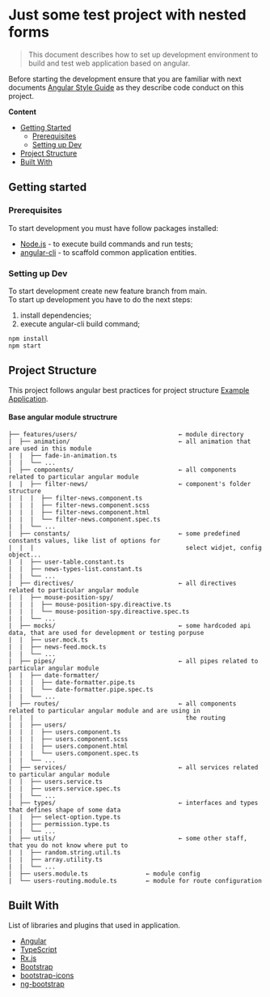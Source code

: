 # Just some test project with nested forms
> This document describes how to set up development environment to build and test web application based on angular.

Before starting the development ensure that you are familiar with next documents  [Angular Style Guide](https://angular.io/guide/styleguide) as they describe code conduct on this project.

**Content**
- [Getting Started](#getting-started)
  - [Prerequisites](#prerequisites)
  - [Setting up Dev](#setting-up-dev)
- [Project Structure](#project-structure)
- [Built With](#built-with)


<a name="getting-started"></a>
## Getting started


<a name="prerequisites"></a>
### Prerequisites
To start development you must have follow packages installed:
* [Node.js](https://nodejs.org/en/) - to execute build commands and run tests;
* [angular-cli](https://cli.angular.io/) - to scaffold common application entities.


<a name="setting-up-dev"></a>
### Setting up Dev

To start development create new feature branch from main.  
To start up development you have to do the next steps:
1) install dependencies;
2) execute angular-cli build command;

```
npm install
npm start
```


<a name="project-structure"></a>
## Project Structure
This project follows angular best practices for project structure [Example Application](https://github.com/gothinkster/angular-realworld-example-app).

#### Base angular module structrure
```
├── features/users/                            ← module directory
|  ├── animation/                              ← all animation that are used in this module
|  |  ├── fade-in-animation.ts
|  |  └── ...
|  ├── components/                             ← all components related to particular angular module
|  |  ├── filter-news/                         ← component's folder structure
|  |  |  ├── filter-news.component.ts
|  |  |  ├── filter-news.component.scss
|  |  |  ├── filter-news.component.html
|  |  |  └── filter-news.component.spec.ts
|  |  └── ...
|  ├── constants/                              ← some predefined constants values, like list of options for
|  |  |                                          select widjet, config object...
|  |  ├── user-table.constant.ts
|  |  ├── news-types-list.constant.ts
|  |  └── ...
|  ├── directives/                             ← all directives related to particular angular module
|  |  ├── mouse-position-spy/
|  |  |  ├── mouse-position-spy.direactive.ts
|  |  |  └── mouse-position-spy.direactive.spec.ts
|  |  └── ...
|  ├── mocks/                                  ← some hardcoded api data, that are used for development or testing porpuse
|  |  ├── user.mock.ts
|  |  ├── news-feed.mock.ts 
|  |  └── ...
|  ├── pipes/                                  ← all pipes related to particular angular module
|  |  ├── date-formatter/
|  |  |  ├── date-formatter.pipe.ts
|  |  |  └── date-formatter.pipe.spec.ts
|  |  └── ...
|  ├── routes/                                 ← all components related to particular angular module and are using in
|  |  |                                          the routing
|  |  ├── users/
|  |  |  ├── users.component.ts
|  |  |  ├── users.component.scss
|  |  |  ├── users.component.html
|  |  |  └── users.component.spec.ts
|  |  └── ...
|  ├── services/                               ← all services related to particular angular module
|  |  ├── users.service.ts
|  |  ├── users.service.spec.ts
|  |  └── ...
|  ├── types/                                  ← interfaces and types that defines shape of some data
|  |  ├── select-option.type.ts
|  |  ├── permission.type.ts 
|  |  └── ...
|  ├── utils/                                  ← some other staff, that you do not know where put to
|  |  ├── random.string.util.ts
|  |  ├── array.utility.ts 
|  |  └── ...
|  ├── users.module.ts                ← module config
|  └── users-routing.module.ts        ← module for route configuration
```

<a name="built-with"></a>
## Built With
List of libraries and plugins that used in application.
* [Angular](https://angular.io)
* [TypeScript](http://www.typescriptlang.org/)
* [Rx.js](https://rxjs-dev.firebaseapp.com/)
* [Bootstrap](https://getbootstrap.com/)
* [bootstrap-icons](https://icons.getbootstrap.com/)
* [ng-bootstrap](https://ng-bootstrap.github.io/#/home)

